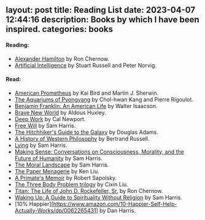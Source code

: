 layout: post
title:  Reading List
date:   2023-04-07 12:44:16
description: Books by which I have been inspired. 
categories: books
---

#### Reading:
- [Alexander Hamilton](https://www.amazon.com/Alexander-Hamilton-Ron-Chernow/dp/0143034758) by Ron Chernow.
- [Artificial Intelligence](https://www.amazon.com/Artificial-Intelligence-A-Modern-Approach/dp/0134610997/ref=sr_1_1?crid=3TC0H4YT3TE25&keywords=artificial+intelligence+a+modern+approach+4th+edition&qid=1680920114&s=books&sprefix=Artific%2Cstripbooks%2C101&sr=1-1&ufe=app_do%3Aamzn1.fos.f5122f16-c3e8-4386-bf32-63e904010ad0) by Stuart Russell and Peter Norvig.

#### Read:
- [American Prometheus](https://www.amazon.com/American-Prometheus-Triumph-Tragedy-Oppenheimer/dp/0375726268) by Kai Bird and Martin J. Sherwin.
- [The Aquariums of Pyongyang](https://www.amazon.com/Aquariums-Pyongyang-Years-North-Korean/dp/0465011047) by Chol-hwan Kang and Pierre Rigoulot.
- [Benjamin Franklin: An American Life](https://www.amazon.com/Benjamin-Franklin-American-Walter-Isaacson/dp/074325807X/ref=sr_1_1?crid=3LAT4J9JB7C3Q&keywords=Benjamin+Franklin+an+american+life&qid=1680920166&s=books&sprefix=benjamin+franklin+an+american+lif%2Cstripbooks%2C163&sr=1-1) by Walter Isaacson.
- [Brave New World](https://www.amazon.com/Brave-New-World-Aldous-Huxley/dp/0060850523) by Aldous Huxley.
- [Deep Work](https://www.amazon.com/Deep-Work-Focused-Success-Distracted/dp/1455586692) by Cal Newport.
- [Free Will](https://www.amazon.com/Free-Will-Deckle-Edge-Harris/dp/1451683405/ref=pd_lpo_1?pd_rd_w=ipq4i&content-id=amzn1.sym.116f529c-aa4d-4763-b2b6-4d614ec7dc00&pf_rd_p=116f529c-aa4d-4763-b2b6-4d614ec7dc00&pf_rd_r=1SM2W5FQGEDX4QPT9PA6&pd_rd_wg=uXanv&pd_rd_r=1b6e771a-623a-4744-9ba8-cbb49874d9bc&pd_rd_i=1451683405&psc=1) by Sam Harris.
- [The Hitchhiker's Guide to the Galaxy](https://www.amazon.com/Hitchhikers-Guide-Galaxy-Douglas-Adams/dp/0345391802) by Douglas Adams.
- [A History of Western Philosophy](https://www.amazon.com/History-Western-Philosophy-Bertrand-Russell/dp/0671201581) by Bertrand Russell.
- [Lying](https://www.amazon.com/Lying-Sam-Harris/dp/1940051002) by Sam Harris.
- [Making Sense: Conversations on Consciousness, Morality, and the Future of Humanity](https://www.amazon.com/Making-Sense-Conversations-Consciousness-Morality/dp/B081ZHC3HX/ref=sr_1_1?crid=XA5M07707J09&keywords=sam+harris+conversations&qid=1680921108&s=books&sprefix=sam+harris+conversatio%2Cstripbooks%2C114&sr=1-1) by Sam Harris.
- [The Moral Landscape](https://www.amazon.com/Moral-Landscape-Science-Determine-Values/dp/143917122X) by Sam Harris.
- [The Paper Menagerie](https://www.amazon.com/Paper-Menagerie-Other-Stories/dp/148142436X/ref=sr_1_1?crid=2BXN2BQAUTYU&keywords=The+Paper+Menagerie&qid=1680920415&s=books&sprefix=the+paper+menagerie%2Cstripbooks%2C80&sr=1-1) by Ken Liu.
- [A Primate's Memoir](https://www.amazon.com/Primates-Memoir-Neuroscientists-Unconventional-Baboons/dp/0743202414) by Robert Sapolsky.
- [The Three Body Problem trilogy](https://www.amazon.com/Three-Body-Problem-Boxed-Set-Remembrance/dp/1250254493/ref=sr_1_1?crid=ULZ8K8FJQ4KI&keywords=three+body+problem+trilogy&qid=1680920393&s=books&sprefix=three+body+problem+trilogy%2Cstripbooks%2C114&sr=1-1) by Cixin Liu.
- [Titan: The Life of John D. Rockefeller, Sr.](https://www.amazon.com/Titan-Life-John-Rockefeller-Sr/dp/1400077303) by Ron Chernow.
- [Waking Up: A Guide to Spirituality Without Religion](https://www.amazon.com/Waking-Up-Sam-Harris-audiobook/dp/B00M9KEFY6/ref=sr_1_1?crid=3RT3TWRQLHK66&keywords=waking+up&qid=1680919942&sprefix=waking+u%2Caps%2C118&sr=8-1) by Sam Harris.
- [10% Happier][https://www.amazon.com/10-Happier-Self-Help-Actually-Works/dp/0062265431] by Dan Harris.